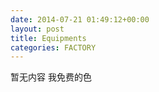```yaml
---
date: 2014-07-21 01:49:12+00:00
layout: post
title: Equipments
categories: FACTORY
---
```


暂无内容
我免费的色